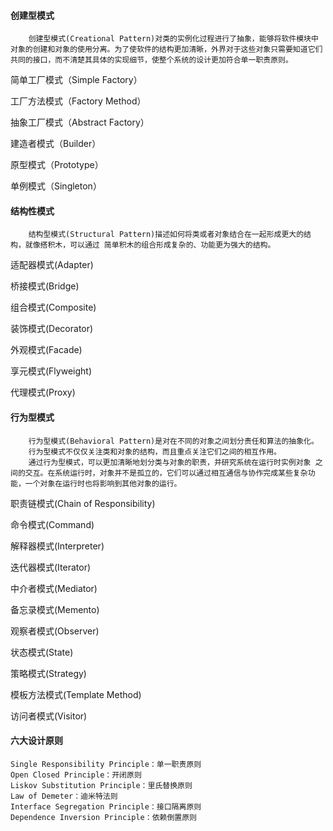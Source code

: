 #### 创建型模式

```
	创建型模式(Creational Pattern)对类的实例化过程进行了抽象，能够将软件模块中对象的创建和对象的使用分离。为了使软件的结构更加清晰，外界对于这些对象只需要知道它们共同的接口，而不清楚其具体的实现细节，使整个系统的设计更加符合单一职责原则。
```



简单工厂模式（Simple Factory）



工厂方法模式（Factory Method）



抽象工厂模式（Abstract Factory）



建造者模式（Builder）



原型模式（Prototype）



单例模式（Singleton）

#### 结构性模式

```
	结构型模式(Structural Pattern)描述如何将类或者对象结合在一起形成更大的结构，就像搭积木，可以通过 简单积木的组合形成复杂的、功能更为强大的结构。
```



适配器模式(Adapter)



桥接模式(Bridge)



组合模式(Composite)



装饰模式(Decorator)



外观模式(Facade)



享元模式(Flyweight)



代理模式(Proxy)

#### 行为型模式

```
	行为型模式(Behavioral Pattern)是对在不同的对象之间划分责任和算法的抽象化。
	行为型模式不仅仅关注类和对象的结构，而且重点关注它们之间的相互作用。
	通过行为型模式，可以更加清晰地划分类与对象的职责，并研究系统在运行时实例对象 之间的交互。在系统运行时，对象并不是孤立的，它们可以通过相互通信与协作完成某些复杂功能，一个对象在运行时也将影响到其他对象的运行。
```



职责链模式(Chain of Responsibility)



命令模式(Command)



解释器模式(Interpreter)



迭代器模式(Iterator)



中介者模式(Mediator)



备忘录模式(Memento)



观察者模式(Observer)



状态模式(State)



策略模式(Strategy)



模板方法模式(Template Method)



访问者模式(Visitor)

#### 六大设计原则

````
Single Responsibility Principle：单一职责原则
Open Closed Principle：开闭原则
Liskov Substitution Principle：里氏替换原则
Law of Demeter：迪米特法则
Interface Segregation Principle：接口隔离原则
Dependence Inversion Principle：依赖倒置原则
````







